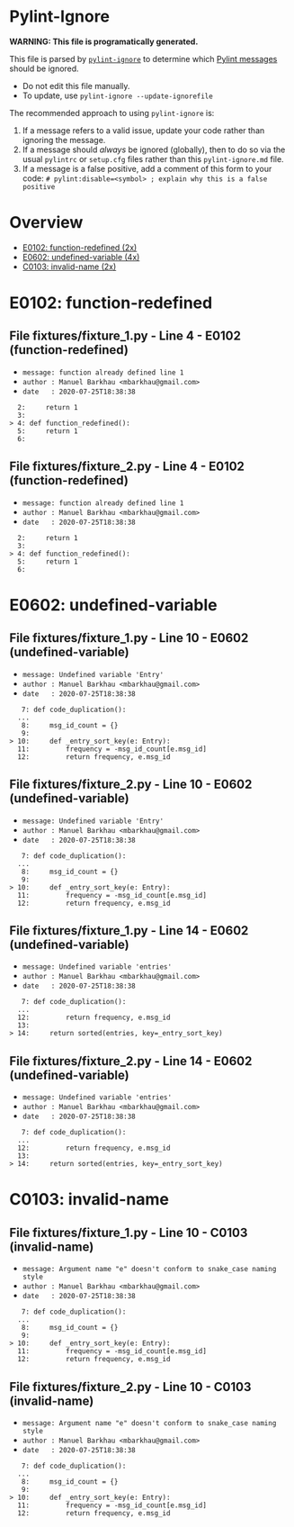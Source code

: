 # Pylint-Ignore

**WARNING: This file is programatically generated.**

This file is parsed by [`pylint-ignore`](https://pypi.org/project/pylint-ignore/)
to determine which
[Pylint messages](https://pylint.pycqa.org/en/stable/technical_reference/features.html)
should be ignored.

- Do not edit this file manually.
- To update, use `pylint-ignore --update-ignorefile`

The recommended approach to using `pylint-ignore` is:

1. If a message refers to a valid issue, update your code rather than
   ignoring the message.
2. If a message should *always* be ignored (globally), then to do so
   via the usual `pylintrc` or `setup.cfg` files rather than this
   `pylint-ignore.md` file.
3. If a message is a false positive, add a comment of this form to your code:
   `# pylint:disable=<symbol> ; explain why this is a false positive`


# Overview

 - [E0102: function-redefined (2x)](#e0102-function-redefined)
 - [E0602: undefined-variable (4x)](#e0602-undefined-variable)
 - [C0103: invalid-name (2x)](#c0103-invalid-name)


# E0102: function-redefined

## File fixtures/fixture_1.py - Line 4 - E0102 (function-redefined)

- `message: function already defined line 1`
- `author : Manuel Barkhau <mbarkhau@gmail.com>`
- `date   : 2020-07-25T18:38:38`

```
  2:     return 1
  3:
> 4: def function_redefined():
  5:     return 1
  6:
```


## File fixtures/fixture_2.py - Line 4 - E0102 (function-redefined)

- `message: function already defined line 1`
- `author : Manuel Barkhau <mbarkhau@gmail.com>`
- `date   : 2020-07-25T18:38:38`

```
  2:     return 1
  3:
> 4: def function_redefined():
  5:     return 1
  6:
```


# E0602: undefined-variable

## File fixtures/fixture_1.py - Line 10 - E0602 (undefined-variable)

- `message: Undefined variable 'Entry'`
- `author : Manuel Barkhau <mbarkhau@gmail.com>`
- `date   : 2020-07-25T18:38:38`

```
   7: def code_duplication():
  ...
   8:     msg_id_count = {}
   9:
> 10:     def _entry_sort_key(e: Entry):
  11:         frequency = -msg_id_count[e.msg_id]
  12:         return frequency, e.msg_id
```


## File fixtures/fixture_2.py - Line 10 - E0602 (undefined-variable)

- `message: Undefined variable 'Entry'`
- `author : Manuel Barkhau <mbarkhau@gmail.com>`
- `date   : 2020-07-25T18:38:38`

```
   7: def code_duplication():
  ...
   8:     msg_id_count = {}
   9:
> 10:     def _entry_sort_key(e: Entry):
  11:         frequency = -msg_id_count[e.msg_id]
  12:         return frequency, e.msg_id
```


## File fixtures/fixture_1.py - Line 14 - E0602 (undefined-variable)

- `message: Undefined variable 'entries'`
- `author : Manuel Barkhau <mbarkhau@gmail.com>`
- `date   : 2020-07-25T18:38:38`

```
   7: def code_duplication():
  ...
  12:         return frequency, e.msg_id
  13:
> 14:     return sorted(entries, key=_entry_sort_key)
```


## File fixtures/fixture_2.py - Line 14 - E0602 (undefined-variable)

- `message: Undefined variable 'entries'`
- `author : Manuel Barkhau <mbarkhau@gmail.com>`
- `date   : 2020-07-25T18:38:38`

```
   7: def code_duplication():
  ...
  12:         return frequency, e.msg_id
  13:
> 14:     return sorted(entries, key=_entry_sort_key)
```


# C0103: invalid-name

## File fixtures/fixture_1.py - Line 10 - C0103 (invalid-name)

- `message: Argument name "e" doesn't conform to snake_case naming style`
- `author : Manuel Barkhau <mbarkhau@gmail.com>`
- `date   : 2020-07-25T18:38:38`

```
   7: def code_duplication():
  ...
   8:     msg_id_count = {}
   9:
> 10:     def _entry_sort_key(e: Entry):
  11:         frequency = -msg_id_count[e.msg_id]
  12:         return frequency, e.msg_id
```


## File fixtures/fixture_2.py - Line 10 - C0103 (invalid-name)

- `message: Argument name "e" doesn't conform to snake_case naming style`
- `author : Manuel Barkhau <mbarkhau@gmail.com>`
- `date   : 2020-07-25T18:38:38`

```
   7: def code_duplication():
  ...
   8:     msg_id_count = {}
   9:
> 10:     def _entry_sort_key(e: Entry):
  11:         frequency = -msg_id_count[e.msg_id]
  12:         return frequency, e.msg_id
```


